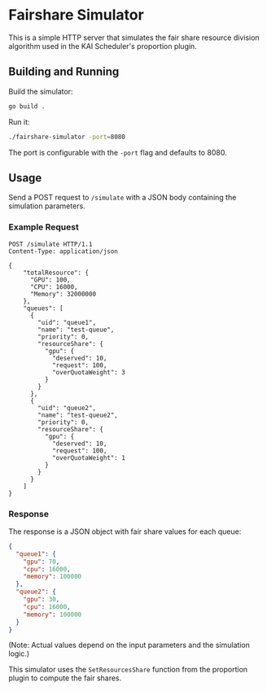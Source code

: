 # Fairshare Simulator

This is a simple HTTP server that simulates the fair share resource division algorithm used in the KAI Scheduler's proportion plugin.

## Building and Running

Build the simulator:

```bash
go build .
```

Run it:

```bash
./fairshare-simulator -port=8080
```

The port is configurable with the `-port` flag and defaults to 8080.

## Usage

Send a POST request to `/simulate` with a JSON body containing the simulation parameters.

### Example Request

```http
POST /simulate HTTP/1.1
Content-Type: application/json

{
    "totalResource": {
      "GPU": 100,
      "CPU": 16000,
      "Memory": 32000000
    },
    "queues": [
      {
        "uid": "queue1",
        "name": "test-queue",
        "priority": 0,
        "resourceShare": {
          "gpu": {
            "deserved": 10,
            "request": 100,
            "overQuotaWeight": 3
          }
        }
      },
      {
        "uid": "queue2",
        "name": "test-queue2",
        "priority": 0,
        "resourceShare": {
          "gpu": {
            "deserved": 10,
            "request": 100,
            "overQuotaWeight": 1
          }
        }
      }
    ]
}
```

### Response

The response is a JSON object with fair share values for each queue:

```json
{
  "queue1": {
    "gpu": 70,
    "cpu": 16000,
    "memory": 100000
  },
  "queue2": {
    "gpu": 30,
    "cpu": 16000,
    "memory": 100000
  }
}
```

(Note: Actual values depend on the input parameters and the simulation logic.)

This simulator uses the `SetResourcesShare` function from the proportion plugin to compute the fair shares. 
